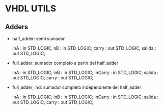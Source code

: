 # VHDL UTILS

## Adders

- half_adder: semi sumador

	inA : in STD_LOGIC;
    nB : in STD_LOGIC;
    carry : out STD_LOGIC;
    salida : out STD_LOGIC;

- full_adder: sumador completo a partir del half_adder
	
	inA : in STD_LOGIC;
	inB : in STD_LOGIC;
	inCarry : in STD_LOGIC;
	salida : out STD_LOGIC;
	carry : out STD_LOGIC;
		
- full_adder_ind: sumador completo independiente del half_adder

	inA : in STD_LOGIC;
	inB : in STD_LOGIC;
	inCarry : in STD_LOGIC;
	salida : out STD_LOGIC;
	carry : out STD_LOGIC;